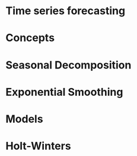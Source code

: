 # Time series forecasting

# Concepts 
# Seasonal Decomposition
# Exponential Smoothing 

# Models
# Holt-Winters
